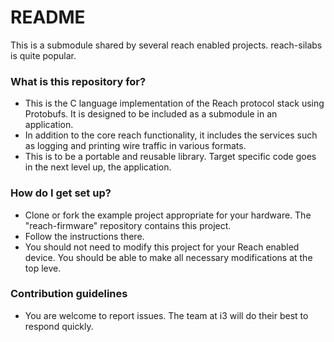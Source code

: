 # README

This is a submodule shared by several reach enabled projects.  reach-silabs is quite popular.

### What is this repository for?

* This is the C language implementation of the Reach protocol stack using Protobufs.  It is designed to be included as a submodule in an application.
* In addition to the core reach functionality, it includes the services such as logging and printing wire traffic in various formats.
* This is to be a portable and reusable library.  Target specific code goes in the next level up, the application.

### How do I get set up?

* Clone or fork the example project appropriate for your hardware.  The "reach-firmware" repository contains this project.
* Follow the instructions there.
* You should not need to modify this project for your Reach enabled device.  You should be able to make all necessary modifications at the top leve.

### Contribution guidelines

* You are welcome to report issues.  The team at i3 will do their best to respond quickly.
